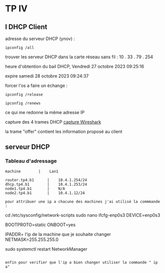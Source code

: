 # TP IV
## I DHCP Client
adresse du serveur DHCP (ynov) : 
```
ipconfig /all
```
trouver les serveur DHCP dans la carte réseau sans fil : 10 . 33 . 79 . 254

heure d'obtention du bail DHCP, 
Vendredi 27 octobre 2023 09:25:16

expire samedi 28 octobre 2023 09:24:37

forcer l'os a faire un échange :
```
ipconfig /release
```
```
ipconfig /renews
```
ce qui me redonne la même adresse IP 

capture des 4 trames DHCP
[capture Wireshark](./tp4_dhcp_client.pcapng)

la trame "offer" contient les information proposé au client

## serveur DHCP

### Tableau d'adressage 

    machine        |    Lan1
```
router.tp4.b1      |    10.4.1.254/24  
dhcp.tp4.b1        |    10.4.1.253/24
node1.tp4.b1       |    N/A
node2.tp4.b1       |    10.4.1.12/24

pour attribuer une ip a chacune des machines j'ai utilisé la commmande :

```
cd /etc/sysconfig/network-scripts
sudo nano ifcfg-enp0s3
DEVICE=enp0s3

BOOTPROTO=static
ONBOOT=yes

IPADDR= l'ip de la machine que je souhaite changer 
NETMASK=255.255.255.0

sudo systemctl restart NetworkManager
```

enfin pour verifier que l'ip a bien changer utiliser la commande " ip a" 
